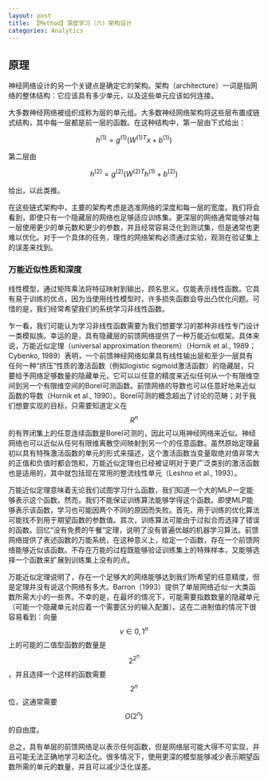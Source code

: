 ```yaml
---
layout: post
title: 【Method】深度学习（六）架构设计
categories: Analytics
---
```


## 原理

神经网络设计的另一个关键点是确定它的架构。架构（architecture）一词是指网络的整体结构：它应该具有多少单元，以及这些单元应该如何连接。

大多数神经网络被组织成称为层的单元组。大多数神经网络架构将这些层布置成链式结构，其中每一层都是前一层的函数。在这种结构中，第一层由下式给出：

$$h^{(1)} = g^{(1)} (W^{(1)T} x + b^{(1)})$$

第二层由

$$h^{(2)} = g^{(2)} (W^{(2)T} h^{(1)} + b^{(2)})$$

给出，以此类推。

在这些链式架构中，主要的架构考虑是选准网络的深度和每一层的宽度。我们将会看到，即使只有一个隐藏层的网络也足够适应训练集。更深层的网络通常能够对每一层使用更少的单元数和更少的参数，并且经常容易泛化到测试集，但是通常也更难以优化。对于一个具体的任务，理性的网络架构必须通过实验，观测在验证集上的误差来找到。

### 万能近似性质和深度

线性模型，通过矩阵乘法将特征映射到输出，顾名思义。仅能表示线性函数。它具有易于训练的优点，因为当使用线性模型时，许多损失函数会导出凸优化问题。可惜的是，我们经常希望我们的系统学习非线性函数。

乍一看，我们可能认为学习非线性函数需要为我们想要学习的那种非线性专门设计一类模拟族。幸运的是，具有隐藏层的前馈网络提供了一种万能近似框架。具体来说，万能近似定理（universal approximation theorem）（Hornik et al., 1989； Cybenko, 1989）表明，一个前馈神经网络如果具有线性输出层和至少一层具有任何一种“挤压”性质的激活函数（例如logistic sigmoid激活函数）的隐藏层，只要给予网络足够数量的隐藏单元，它可以以任意的精度来近似任何从一个有限维空间到另一个有限维空间的Borel可测函数。前馈网络的导数也可以任意好地来近似函数的导数（Hornik et al., 1990）。Borel可测的概念超出了讨论的范畴；对于我们想要实现的目标，只需要知道定义在$$R^n$$的有界闭集上的任意连续函数是Borel可测的，因此可以用神经网络来近似。神经网络也可以近似从任何有限维离散空间映射到另一个的任意函数。虽然原始定理最初以具有特殊激活函数的单元的形式来描述，这个激活函数当变量取绝对值非常大的正值和负值时都会饱和，万能近似定理也已经被证明对于更广泛类别的激活函数也是适用的，其中就包括现在常用的整流线性单元（Leshno et al., 1993）。

万能近似定理意味着无论我们试图学习什么函数，我们知道一个大的MLP一定能够表示这个函数。然而，我们不能保证训练算法能够学得这个函数。即使MLP能够表示该函数，学习也可能因两个不同的原因而失败。首先，用于训练的优化算法可能找不到用于期望函数的参数值。其次，训练算法可能由于过拟合而选择了错误的函数。回忆“没有免费的午餐”定理，说明了没有普遍优越的机器学习算法。前馈网络提供了表述函数的万能系统，在这种意义上，给定一个函数，存在一个前馈网络能够近似该函数。不存在万能的过程既能够验证训练集上的特殊样本，又能够选择一个函数来扩展到训练集上没有的点。

万能近似定理说明了，存在一个足够大的网络能够达到我们所希望的任意精度，但是定理并没有说这个网络有多大。Barron（1993）提供了单层网络近似一大类函数所需大小的一些界。不幸的是，在最坏的情况下，可能需要指数数量的隐藏单元（可能一个隐藏单元对应着一个需要区分的输入配置）。这在二进制值的情况下很容易看到：向量$$v \in {0,1}^n$$上的可能的二值型函数的数量是$$2^{2^n}$$，并且选择一个这样的函数需要$$2^n$$位，这通常需要$$O(2^n)$$的自由度。

总之，具有单层的前馈网络足以表示任何函数，但是网络层可能大得不可实现，并且可能无法正确地学习和泛化。很多情况下，使用更深的模型能够减少表示期望函数所需的单元的数量，并且可以减少泛化误差。


